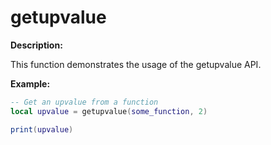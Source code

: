 # getupvalue

**Description:**

This function demonstrates the usage of the getupvalue API.

**Example:**

```lua
-- Get an upvalue from a function
local upvalue = getupvalue(some_function, 2)

print(upvalue)
```
